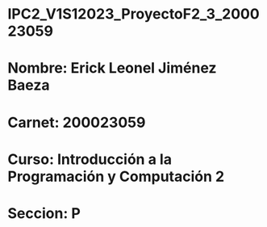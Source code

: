 # IPC2_V1S12023_ProyectoF2_3_200023059

# Nombre: Erick Leonel Jiménez Baeza
# Carnet: 200023059
# Curso: Introducción a la Programación y Computación 2
# Seccion: P
